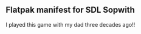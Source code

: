 Flatpak manifest for SDL Sopwith
--------------------------------

I played this game with my dad three decades ago!!
